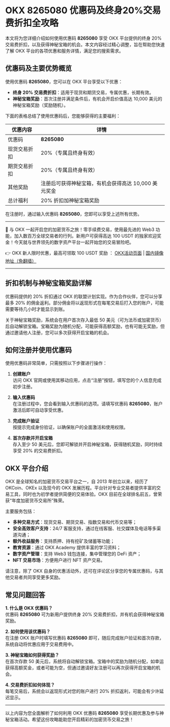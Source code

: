 # OKX 8265080 优惠码及终身20%交易费折扣全攻略

本文将为您详细介绍如何使用优惠码 **8265080** 享受 OKX 平台提供的终身 20% 交易费折扣，以及获得神秘宝箱的机会。本文内容经过精心调整，旨在帮助您快速了解 OKX 平台的各项优惠和服务详情，满足您的搜索需求。

## 优惠码及主要优势概览

使用优惠码 **8265080**，您可以在 OKX 平台享受以下优惠：
- **终身 20% 交易费折扣**：适用于现货和期货交易，专属优惠，长期有效。
- **神秘宝箱奖励**：首次注册并满足条件后，有机会开启价值高达 10,000 美元的神秘宝箱奖励（奖励随机）。

下面的表格总结了使用优惠码后，您能够获得的主要福利：

| 优惠内容           | 详情                                      |
| ------------------ | ----------------------------------------- |
| 优惠码             | **8265080**                              |
| 现货交易折扣       | 20%（专属且终身有效）                       |
| 期货交易折扣       | 20%（专属且终身有效）                       |
| 其他奖励           | 注册后可获得神秘宝箱，有机会获得高达 10,000 美元奖金 |
| 总计福利           | 20% 折扣加神秘宝箱奖励                        |

在注册时，通过输入优惠码 **8265080**，您即可以享受上述所有优势。

---

🚀 与 OKX 一起开启您的加密货币之旅！零手续费交易，使用最先进的 Web3 功能，加入数百万全球交易者的行列。新用户可获得高达 100 USDT 的独家欢迎奖金！今天就与世界领先的数字资产平台一起开始您的交易冒险吧。

👉 OKX 新人限时优惠，最高可领取 100 USDT 奖励 ： [OKX活动页面](https://bit.ly/OKXe) | [国内镜像地址（免翻墙）](https://bit.ly/okX)

---

## 折扣机制与神秘宝箱奖励详解

优惠码提供的 20% 折扣通过 OKX 的联盟计划实现。作为合作伙伴，您可以分享最多 20% 的佣金返利。部分佣金将以返现形式在每笔交易后打入您的账户，可能需要等待几小时才能显示到账。

关于神秘宝箱奖励，系统会在用户首次存入最低 50 美元（可为法币或加密货币）后自动解锁宝箱。宝箱奖励为随机分配，可能获得高额奖励，也有可能无奖励，但通过邀请他人注册，您可以多次获得开启宝箱的机会。

## 如何注册并使用优惠码

使用优惠码非常简单，只需按照以下步骤进行操作：

1. **创建账户**  
   访问 OKX 官网或使用其移动应用，点击“注册”按钮，填写您的个人信息完成初步注册。

2. **输入优惠码**  
   在注册过程中，您会看到输入优惠码的选项。请填写优惠码 **8265080**，账户激活后即可自动享受优惠。

3. **完成账户验证**  
   按提示完成身份验证，以确保账户的全面激活和使用权限。

4. **首次存款并开启宝箱**  
   存入至少 50 美元后，您即可解锁并开启神秘宝箱，获得随机奖励，同时持续享受 20% 的交易费折扣。

## OKX 平台介绍

OKX 是全球知名的加密货币交易平台之一，自 2013 年创立以来，经历了 OKCoin、OKEx 以及现今的 OKX 发展历程。平台针对专业交易者提供丰富的交易工具，同时也为初学者提供简便的交易体验。OKX 目前在全球排名前五，曾荣获“年度加密货币交易所”殊荣。

主要服务包括：
- **多种交易方式**：现货交易、期货交易、指数交易和代币交易等；
- **安全高效客户支持**：24/7 客服支持，通过在线客服、社交媒体及电话等多渠道沟通；
- **额外收益服务**：支持质押、持有挖矿及储蓄等功能；
- **教育资源**：通过 OKX Academy 提供丰富的学习资料；
- **数字资产管理**：支持 Web3 钱包连接，集中管理您的 DeFi 资产；
- **NFT 交易市场**：方便用户进行 NFT 资产交易。

请注意，除了 OKX 自身的优惠活动外，还可在评论区分享您的专属优惠码，与其他交易者共同享受更多奖励。

## 常见问题回答

**1. 什么是 OKX 优惠码？**  
优惠码 **8265080** 可为新用户提供终身 20% 交易费折扣，并有机会获得神秘宝箱奖励。

**2. 如何使用该优惠码？**  
在注册 OKX 账户时填写优惠码 **8265080** 即可，随后完成账户验证和首次存款，系统自动将优惠应用于交易费用中。

**3. 神秘宝箱如何获得奖励？**  
在首次存款 50 美元后，系统将自动解锁宝箱。宝箱中的奖励为随机分配，如幸运获得高额奖金，或者可能为空，但通过邀请好友注册可以再次获得开启宝箱的机会。

**4. 交易费折扣如何体现？**  
每笔交易后，系统会以返现形式对您的账户进行 20% 折扣返利，可能会有少许延迟显示。

---

以上内容为您全面解析了如何利用 OKX 优惠码 **8265080** 享受长期优惠及参与神秘宝箱活动。希望这份攻略能助您开启精彩的加密货币交易之旅！